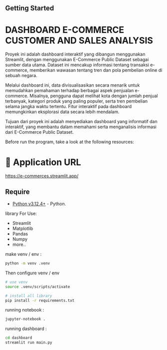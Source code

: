 ## Getting Started

# DASHBOARD E-COMMERCE CUSTOMER AND SALES ANALYSIS

Proyek ini adalah dashboard interaktif yang dibangun menggunakan Streamlit, dengan menggunakan
E-Commerce Public Dataset sebagai sumber data utama. Dataset ini mencakup informasi tentang
transaksi e-commerce, memberikan wawasan tentang tren dan pola pembelian online di sebuah negara.

Melalui dashboard ini, data divisualisasikan secara menarik untuk memudahkan pemahaman terhadap
berbagai aspek penjualan e-commerce. Misalnya, pengguna dapat melihat kota dengan jumlah penjual
terbanyak, kategori produk yang paling populer, serta tren pembelian selama jangka waktu tertentu.
Fitur interaktif pada dashboard memungkinkan eksplorasi data secara lebih mendalam.

Tujuan dari proyek ini adalah menyediakan dashboard yang informatif dan interaktif, yang membantu
dalam memahami serta menganalisis informasi dari E-Commerce Public Dataset.

Before run the program, take a look at the following resources:

# 🔗 Application URL

https://e-commerces.streamlit.app/

## Require

- [Python v3.12.4+](https://www.python.org/downloads/) - Python.

library For Use:

- Streamlit
- Matplotlib
- Pandas
- Numpy
- more..

make venv / env :

```bash
python -m venv .venv
```

Then configure venv / env

```bash
# use venv
source .venv/scripts/activate

# install all library
pip install -r requirements.txt
```

running notebook :

```bash
jupyter-notebook .
```

running dashboard :

```bash
cd dashboard
streamlit run main.py
```
